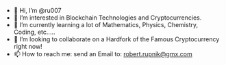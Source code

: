 - 👋 Hi, I’m @ru007
- 👀 I’m interested in Blockchain Technologies and Cryptocurrencies. 
- 🌱 I’m currently learning a lot of Mathematics, Physics, Chemistry, Coding, etc.....
- 💞️ I’m looking to collaborate on a Hardfork of the Famous Cryptocurrency right now!
- 📫 How to reach me: send an Email to: robert.rupnik@gmx.com 

<!---
ru007/ru007 is a ✨ special ✨ repository because its `README.md` (this file) appears on your GitHub profile.
You can click the Preview link to take a look at your changes.
--->
